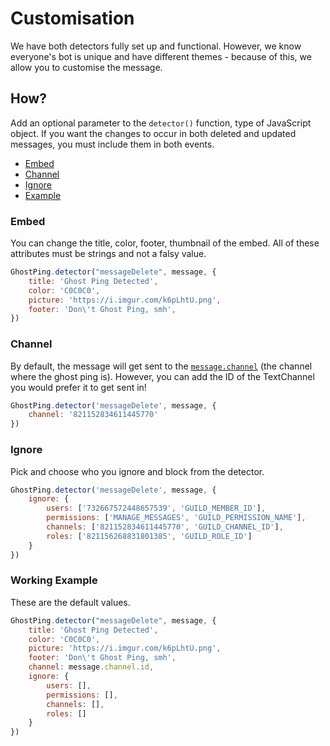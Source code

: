# Customisation
We have both detectors fully set up and functional. However, we know everyone's bot is unique and have different themes - because of this, we allow you to customise the message. 

## How?
Add an optional parameter to the `detector()` function, type of JavaScript object. If you want the changes to occur in both deleted and updated messages, you must include them in both events.

- [Embed](#Embed)
- [Channel](#Channel)
- [Ignore](#Ignore)
- [Example](#Working-Example)


### Embed 
You can change the title, color, footer, thumbnail of the embed. All of these attributes must be strings and not a falsy value. 
```js
GhostPing.detector("messageDelete", message, {
    title: 'Ghost Ping Detected',
    color: 'C0C0C0',
    picture: 'https://i.imgur.com/k6pLhtU.png',
    footer: 'Don\'t Ghost Ping, smh',
})
```

### Channel
By default, the message will get sent to the [`message.channel`](https://discord.js.org/#/docs/main/stable/class/Message?scrollTo=channel) (the channel where the ghost ping is).  However, you can add the ID of the TextChannel you would prefer it to get sent in!
```js
GhostPing.detector('messageDelete', message, {
    channel: '821152834611445770'
})
```

### Ignore
Pick and choose who you ignore and block from the detector. 

```js
GhostPing.detector('messageDelete', message, {
    ignore: {
        users: ['732667572448657539', 'GUILD_MEMBER_ID'],
        permissions: ['MANAGE_MESSAGES', 'GUILD_PERMISSION_NAME'],
        channels: ['821152834611445770', 'GUILD_CHANNEL_ID'],
        roles: ['821156268831801385', 'GUILD_ROLE_ID']
    }
})
```

### Working Example
These are the default values.
```js
GhostPing.detector("messageDelete", message, {
    title: 'Ghost Ping Detected',
    color: 'C0C0C0',
    picture: 'https://i.imgur.com/k6pLhtU.png',
    footer: 'Don\'t Ghost Ping, smh',
    channel: message.channel.id,
    ignore: {
        users: [],
        permissions: [],
        channels: [],
        roles: []
    }
})
```